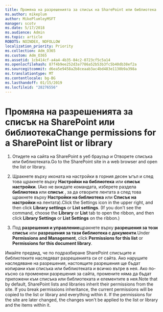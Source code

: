 ```yaml
---
title: Промяна на разрешенията за списък на SharePoint или библиотека
ms.author: mikeplum
author: MikePlumleyMSFT
manager: scotv
ms.date: 5/17/2018
ms.audience: Admin
ms.topic: article
ROBOTS: NOINDEX, NOFOLLOW
localization_priority: Priority
ms.collection: Adm_O365
ms.custom: Adm_O365
ms.assetid: 1cb414cf-a4a4-4b35-84c2-0723cf5c5a14
ms.openlocfilehash: 87f4b9ee252d3a7786a52b53b3fc5b40db38ef2a
ms.sourcegitcommit: d6ea5e9458a2b8ceaab3ac4bd483e1130b9a398a
ms.translationtype: MT
ms.contentlocale: bg-BG
ms.lasthandoff: 01/15/2019
ms.locfileid: "28276556"
---
```

# <a name="change-permissions-for-a-sharepoint-list-or-library"></a><span data-ttu-id="9fc95-102">Промяна на разрешенията за списък на SharePoint или библиотека</span><span class="sxs-lookup"><span data-stu-id="9fc95-102">Change permissions for a SharePoint list or library</span></span>

1. <span data-ttu-id="9fc95-103">Отидете на сайта на SharePoint в уеб браузър и Отворете списъка или библиотеката.</span><span class="sxs-lookup"><span data-stu-id="9fc95-103">Go to the SharePoint site in a web browser and open the list or library.</span></span>
    
2. <span data-ttu-id="9fc95-p101">Щракнете върху иконата на настройки в горния десен ъгъл и след това щракнете върху **Настройки на библиотека** или **списък настройки**. (Ако не виждате командата, изберете раздела **библиотека** или **списък** , за да отворите лентата а след това щракнете върху **Настройки на библиотека** или **Списък на настройки** на лентата).</span><span class="sxs-lookup"><span data-stu-id="9fc95-p101">Click the Settings icon in the upper right, and then click **Library settings** or **List settings**. (If you don't see the command, choose the **Library** or **List** tab to open the ribbon, and then click **Library Settings** or **List Settings** on the ribbon.)</span></span> 
    
3. <span data-ttu-id="9fc95-106">Под **разрешения и управление**щракнете върху **разрешения за този списък** или **разрешения за тази библиотека с документи**.</span><span class="sxs-lookup"><span data-stu-id="9fc95-106">Under **Permissions and Management**, click **Permissions for this list** or **Permissions for this document library**.</span></span>
    
<span data-ttu-id="9fc95-p102">Имайте предвид, че по подразбиране SharePoint списъците и библиотеките наследяват разрешенията си от сайта. Ако нарушите наследяване на разрешения, настоящите разрешения ще бъдат копирани към списъка или библиотеката и всичко вътре в нея. Ако по-късно са променени разрешения за сайта, промените няма да бъдат приложени към списъка или библиотеката и елементите в нея.</span><span class="sxs-lookup"><span data-stu-id="9fc95-p102">Note that by default, SharePoint lists and libraries inherit their permissions from the site. If you break permissions inheritance, the current permissions will be copied to the list or library and everything within it. If the permissions for the site are later changed, the changes won't be applied to the list or library and the items within it.</span></span>
  

